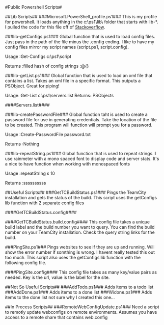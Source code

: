 #Public Powershell Scripts#

##Lib Scripts##
###Microsoft.PowerShell_profile.ps1###
This is my profile for powershell.  It loads anything in the c:\ps1\lib\ folder that starts with lib-*.  I pulled the code for this file off of [Stackoverflow](
http://stackoverflow.com/questions/138144/whats-in-your-powershell-profile-ps1file/146937#146937).  

###lib-getConfigs.ps1###
Global function that is used to load config files.  Just pass in the path of the file minus the .config ending. I like to have my config files mirror my script names (script.ps1, script.config).

Usage
:Get-Configs c:\ps1\script

Returns
:filled hash of config strings
:@{}

###lib-getList.ps1###
Global function that is used to load an xml file that contains a list. Takes an xml file in a specific format. This outputs a PSObject. Great for piping!

Usage:
	Get-List c:\ps1\servers.list
Returns:
	PSObjects

####Servers.list####
	<list>
		<item name="dev"  ipaddress="xx.xx.xx.xx" account="adamc" passwordFile="Cred.txt"/>
		<item name="test" ipaddress="xx.xx.xx.xx" account="adamc" passwordFile="Cred.txt"/>
		<item name="prod" ipaddress="xx.xx.xx.xx" account="adamc" passwordFile="Cred.txt"/>
	</list>

###lib-createPasswordFile###
Global function taht is used to create a password file for use in generating credentials. Take the location of the file to be created.  This program will function will prompt you for a password.

Usage
:Create-PasswordFile password.txt

Returns
:Nothing

###lib-repeatString.ps1###
Global function that is used to repeat strings.  I use rainmeter with a mono spaced font to display code and server stats.  It's a nice to have function when working with monospaced fonts

Usage
:repeatString s 10

Returns
:ssssssssss

##Useful Scripts##
###GetTCBuildStatus.ps1###
Pings the TeamCity installation and gets the status of the build. This script uses the getConfigs lib function with 2 separate config files

####GetTCBuildStatus.config####
	<configuration>
		<scriptSettings>
			<add key="username" value="XXXXXXX"/>
			<add key="password" value="YYYYYYY"/>
		</scriptSettings>
	</configuration>

####GetTCBuildStatus.build.config####
This config file takes a unique build label and the build number you want to query.  You can find the build number on your TeamCity installation.  Check the query string links for the build.
	<configuration>
		<scriptSettings>
			<add key="Unique Build Label" value="1"/>
			<add key="Unique Build Label" value="2"/>
		</scriptSettings>
	</configuration>

###PingSite.ps1###
Pings websites to see if they are up and running.  Will show the error number if somthing is wrong. I havent really tested this out too much. This script also uses the getConfigs lib function with the following config file.

####PingSite.config####
This config file takes as many key/value pairs as needed.  Key is the url, value is the label for the site.
	<configuration>
		<scriptSettings>		
			<add key="www.google.com" value="Google"/>
			<add key="www.msdn.com" value="MSDN"/>
		</scriptSettings>
	</configuration>

##Not So Useful Scripts##
###AddTodo.ps1###
Adds items to a todo list
###AddDone.ps1###
Adds items to a done list
###Widone.ps1###
Adds items to the done list
not sure why I created this one...

##In Process Scripts##
###RemoteWebConfigUpdate.ps1###
Need a script to remotly update webconfigs on remote environments.  Assumes you have access to a remote share that contains web.config
